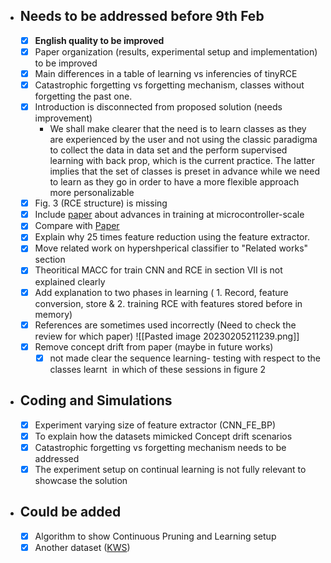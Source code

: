 - ## Needs to be addressed before 9th Feb
	- [x] **English quality to be improved**
	- [x] Paper organization (results, experimental setup and implementation) to be improved
	- [x]  Main differences in a table of learning vs inferencies of tinyRCE
	- [x] Catastrophic forgetting vs forgetting mechanism, classes without forgetting the past one. 
	- [x] Introduction is disconnected from proposed solution (needs improvement)
		- We shall make clearer that the need is to learn classes as they are experienced by the user and not using the classic paradigma to collect the data in data set and the perform supervised learning with back prop, which is the current practice. The latter implies that the set of classes is preset in advance while we need to learn as they go in order to have a more flexible approach more personalizable
	- [x] Fig. 3 (RCE structure) is missing
	- [x] Include [paper](https:openreview.net/forum?id=zGvRdBW06F5) about advances in training at microcontroller-scale
	- [x] Compare with [Paper](https://openreview.net/forum?=id=zGvRdBW06F5)
	- [x] Explain why 25 times feature reduction using the feature extractor.
	- [x] Move related work on hypershperical classifier to "Related works" section
	- [x] Theoritical MACC for train CNN and RCE in section VII is not explained clearly
	- [x] Add explanation to two phases in learning ( 1. Record, feature conversion, store & 2. training RCE with features stored before in memory)
	- [x] References are sometimes used incorrectly (Need to check the review for which  paper)    ![[Pasted image 20230205211239.png]]
	- [x] Remove concept drift from paper (maybe in future works)
		- [x] not made clear the sequence learning- testing with respect to the classes learnt  in which of these sessions in figure 2

- ## Coding and Simulations

	- [x] Experiment varying size of feature extractor (CNN_FE_BP)
	- [x] To explain how the datasets mimicked Concept drift scenarios
	- [x] Catastrophic forgetting vs forgetting mechanism needs to be addressed
	- [x] The experiment setup on continual learning is not fully relevant to showcase the solution

- ## Could be added
	- [x] Algorithm to show Continuous Pruning and Learning setup 
	- [x] Another dataset ([KWS](https://arxiv.org/abs/1711.07128))
